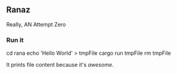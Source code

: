 ## Ranaz
Really, AN Attempt Zero

### Run it
cd rana
echo 'Hello World' > tmpFile
cargo run tmpFile 
rm tmpFile

It prints file content because it's *awesome*.
